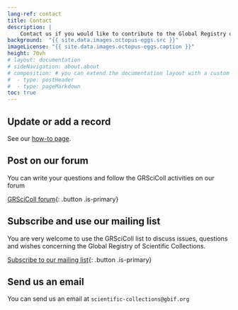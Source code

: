 ```yaml
---
lang-ref: contact
title: Contact
description: |
    Contact us if you would like to contribute to the Global Registry of Scientific Collections, enounter any issue or have any question.
background:  "{{ site.data.images.octopus-eggs.src }}"
imageLicense: "{{ site.data.images.octopus-eggs.caption }}"
height: 70vh
# layout: documentation
# sideNavigation: about.about
# composition: # you can extend the documentation layout with a custom composition
#  - type: postHeader
#  - type: pageMarkdown
toc: true
---
```


## Update or add a record

See our [how-to page](/how-to).

## Post on our forum

You can write your questions and follow the GRSciColl activities on our forum

[GRSciColl forum](https://discourse.gbif.org/c/grscicoll){: .button .is-primary}
## Subscribe and use our mailing list

You are very welcome to use the GRSciColl list to discuss issues, questions and wishes concerning the Global Registry of Scientific Collections.

[Subscribe to our mailing list](https://lists.gbif.org/mailman/listinfo/scientific-collections){: .button .is-primary}

## Send us an email 

You can send us an email at `scientific-collections@gbif.org`
